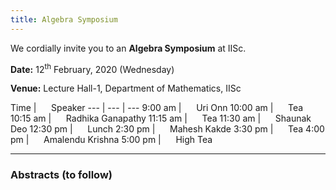 ```yaml
---
title: Algebra Symposium
---
```

We cordially invite you to an __Algebra Symposium__ at IISc.

__Date:__     12<sup>th</sup> February, 2020 (Wednesday)

__Venue:__  Lecture Hall-1, Department of Mathematics, IISc




Time               |   &nbsp;&nbsp;&nbsp;&nbsp; Speaker
--- | --- | --- 
9:00 am  | &nbsp;&nbsp;&nbsp;&nbsp;  Uri Onn
10:00 am  | &nbsp;&nbsp;&nbsp;&nbsp;  Tea
10:15 am  | &nbsp;&nbsp;&nbsp;&nbsp;  Radhika Ganapathy
11:15 am  | &nbsp;&nbsp;&nbsp;&nbsp;  Tea
11:30 am  | &nbsp;&nbsp;&nbsp;&nbsp;  Shaunak Deo
12:30 pm  | &nbsp;&nbsp;&nbsp;&nbsp;  Lunch
2:30 pm  | &nbsp;&nbsp;&nbsp;&nbsp;  Mahesh Kakde
3:30 pm  | &nbsp;&nbsp;&nbsp;&nbsp;  Tea
4:00 pm  | &nbsp;&nbsp;&nbsp;&nbsp;  Amalendu Krishna
5:00 pm  | &nbsp;&nbsp;&nbsp;&nbsp; High Tea

---


### Abstracts (to follow)
